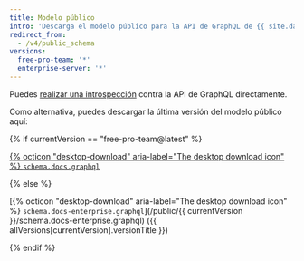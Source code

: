```yaml
---
title: Modelo público
intro: 'Descarga el modelo público para la API de GraphQL de {{ site.data.variables.product.prodname_dotcom }}.'
redirect_from:
  - /v4/public_schema
versions:
  free-pro-team: '*'
  enterprise-server: '*'
---
```


Puedes [realizar una introspección](/v4/guides/intro-to-graphql/#discovering-the-graphql-api) contra la API de GraphQL directamente.

Como alternativa, puedes descargar la última versión del modelo público aquí:

{% if currentVersion == "free-pro-team@latest" %}

[{% octicon "desktop-download" aria-label="The desktop download icon" %} `schema.docs.graphql`](/public/schema.docs.graphql)

{% else %}

[{% octicon "desktop-download" aria-label="The desktop download icon" %} `schema.docs-enterprise.graphql`](/public/{{ currentVersion }}/schema.docs-enterprise.graphql) ({{ allVersions[currentVersion].versionTitle }})

{% endif %}
